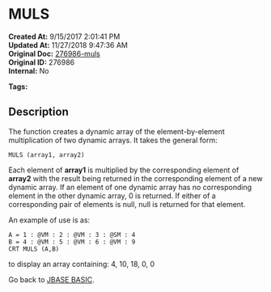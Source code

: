 # MULS

**Created At:** 9/15/2017 2:01:41 PM  
**Updated At:** 11/27/2018 9:47:36 AM  
**Original Doc:** [276986-muls](https://docs.jbase.com/36868-jbase-basic/276986-muls)  
**Original ID:** 276986  
**Internal:** No  

**Tags:**
<badge text='mathematical operations' vertical='middle' />
<badge text='dynamic arrays' vertical='middle' />

## Description

The function creates a dynamic array of the element-by-element multiplication of two dynamic arrays. It takes the general form:

```
MULS (array1, array2)
```

Each element of **array1** is multiplied by the corresponding element of **array2** with the result being returned in the corresponding element of a new dynamic array. If an element of one dynamic array has no corresponding element in the other dynamic array, 0 is returned. If either of a corresponding pair of elements is null, null is returned for that element.

An example of use is as:

```
A = 1 : @VM : 2 : @VM : 3 : @SM : 4
B = 4 : @VM : 5 : @VM : 6 : @VM : 9
CRT MULS (A,B)
```

to display an array containing: 4, 10, 18, 0, 0

Go back to [JBASE BASIC](./../jbase-basic-programmers-reference-guide).
